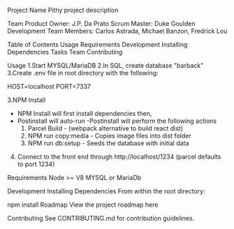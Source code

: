 Project Name
Pithy project description

Team
Product Owner: J.P. Da Prato
Scrum Master: Duke Goulden
Development Team Members: Carlos Astrada, Michael Banzon, Fredrick Lou

Table of Contents
Usage
Requirements
Development
Installing Dependencies
Tasks
Team
Contributing

Usage
1.Start MYSQL/MariaDB
2.In SQL, create database "barback"
3.Create .env file in root directory with the following:

HOST=localhost
PORT=7337

3.NPM Install

- NPM Install will first install dependencies then,
- Postinstall will auto-run
  -Postinstall will perform the following actions
  1. Parcel Build - (webpack alternative to build react dist)
  2. NPM run copy:media - Copies image files into dist folder
  3. NPM run db:setup - Seeds the database with initial data

4. Connect to the front end through http://localhost/1234 (parcel defaults to port 1234)

Requirements
Node >= V8
MYSQL or MariaDb

Development
Installing Dependencies
From within the root directory:

npm install
Roadmap
View the project roadmap here

Contributing
See CONTRIBUTING.md for contribution guidelines.
